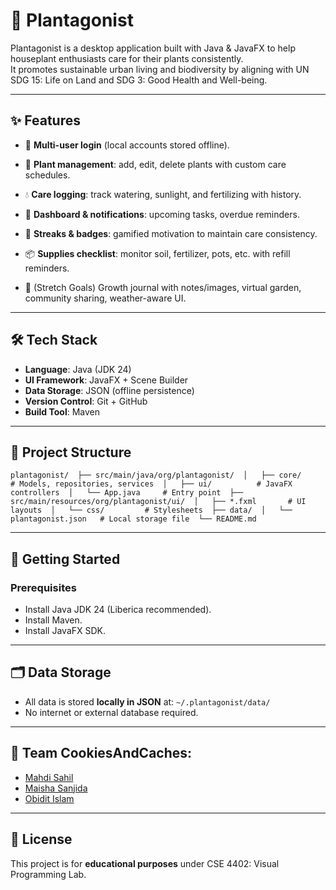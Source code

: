 # 🌱 Plantagonist

Plantagonist is a desktop application built with Java & JavaFX to help houseplant enthusiasts care for their plants consistently.  
It promotes sustainable urban living and biodiversity by aligning with UN SDG 15: Life on Land and SDG 3: Good Health and Well-being.

---

## ✨ Features

- 👤 **Multi-user login** (local accounts stored offline).
    
- 🌿 **Plant management**: add, edit, delete plants with custom care schedules.
- 💧 **Care logging**: track watering, sunlight, and fertilizing with history.
- 📅 **Dashboard & notifications**: upcoming tasks, overdue reminders.
- 🔔 **Streaks & badges**: gamified motivation to maintain care consistency.
- 📦 **Supplies checklist**: monitor soil, fertilizer, pots, etc. with refill reminders.
- 🌟 (Stretch Goals) Growth journal with notes/images, virtual garden, community sharing, weather-aware UI.

---

## 🛠️ Tech Stack

- **Language**: Java (JDK 24)
- **UI Framework**: JavaFX + Scene Builder
- **Data Storage**: JSON (offline persistence)
- **Version Control**: Git + GitHub
- **Build Tool**: Maven

---

## 📂 Project Structure

`plantagonist/  ├── src/main/java/org/plantagonist/  │   ├── core/        # Models, repositories, services  │   ├── ui/          # JavaFX controllers  │   └── App.java     # Entry point  ├── src/main/resources/org/plantagonist/ui/  │   ├── *.fxml       # UI layouts  │   └── css/         # Stylesheets  ├── data/  │   └── plantagonist.json   # Local storage file  └── README.md`

---

## 🚀 Getting Started

### Prerequisites

- Install Java JDK 24 (Liberica recommended).
- Install Maven.
- Install JavaFX SDK.
---

## 🗂️ Data Storage

- All data is stored **locally in JSON** at:
    `~/.plantagonist/data/`
- No internet or external database required.
---

## 👥 Team **CookiesAndCaches:**

- [Mahdi Sahil](https://github.com/mahd149)
- [Maisha Sanjida](https://github.com/Loona6)
- [Obidit Islam](https://github.com/tashobi02)
---

## 📜 License

This project is for **educational purposes** under CSE 4402: Visual Programming Lab.  
